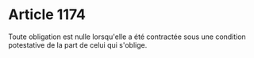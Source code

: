 # Article 1174

Toute obligation est nulle lorsqu'elle a été contractée sous une condition potestative de la part de celui qui s'oblige.
